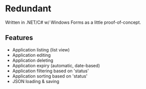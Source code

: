 # Redundant
Written in .NET/C# w/ Windows Forms as a little proof-of-concept.

## Features
 - Application listing (list view)
 - Application editing
 - Application deleting
 - Application expiry (automatic, date-based)
 - Application filtering based on 'status'
 - Application sorting based on 'status'
 - JSON loading & saving
